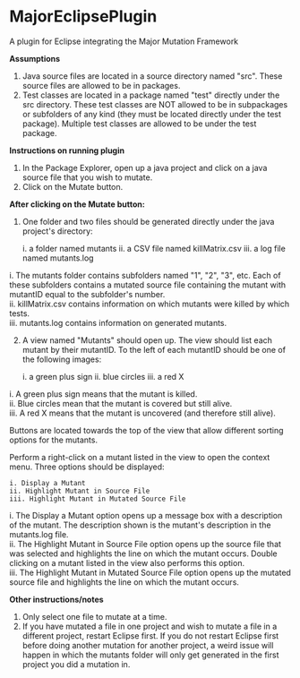# MajorEclipsePlugin
A plugin for Eclipse integrating the Major Mutation Framework

**Assumptions**

1. Java source files are located in a source directory named &quot;src&quot;. These source files are allowed to be in packages.  
2. Test classes are located in a package named &quot;test&quot; directly under the src directory. These test classes are NOT allowed to be in subpackages or subfolders of any kind (they must be located directly under the test package). Multiple test classes are allowed to be under the test package.

**Instructions on running plugin**

1. In the Package Explorer, open up a java project and click on a java source file that you wish to mutate.  
2. Click on the Mutate button.

**After clicking on the Mutate button:**

1. One folder and two files should be generated directly under the java project&#39;s directory:

	i. a folder named mutants
	ii. a CSV file named killMatrix.csv
	iii. a log file named mutants.log

i. The mutants folder contains subfolders named &quot;1&quot;, &quot;2&quot;, &quot;3&quot;, etc. Each of these subfolders contains a mutated source file containing the mutant with mutantID equal to the subfolder&#39;s number.  
ii.   killMatrix.csv contains information on which mutants were killed by which tests.  
iii.  mutants.log contains information on generated mutants.

2. A view named &quot;Mutants&quot; should open up. The view should list each mutant by their mutantID. To the left of each mutantID should be one of the following images:

	i. a green plus sign
	ii. blue circles
	iii. a red X

i. A green plus sign means that the mutant is killed.  
ii. Blue circles mean that the mutant is covered but still alive.  
iii. A red X means that the mutant is uncovered (and therefore still alive).

Buttons are located towards the top of the view that allow different sorting options for the mutants.

Perform a right-click on a mutant listed in the view to open the context menu. Three options should be displayed:

	i. Display a Mutant
	ii. Highlight Mutant in Source File
	iii. Highlight Mutant in Mutated Source File

i. The Display a Mutant option opens up a message box with a description of the mutant. The description shown is the mutant&#39;s description in the mutants.log file.  
ii. The Highlight Mutant in Source File option opens up the source file that was selected and highlights the line on which the mutant occurs. Double clicking on a mutant listed in the view also performs this option.  
iii. The Highlight Mutant in Mutated Source File option opens up the mutated source file and highlights the line on which the mutant occurs.

**Other instructions/notes**

1. Only select one file to mutate at a time.  
2. If you have mutated a file in one project and wish to mutate a file in a different project, restart Eclipse first. If you do not restart Eclipse first before doing another mutation for another project, a weird issue will happen in which the mutants folder will only get generated in the first project you did a mutation in.